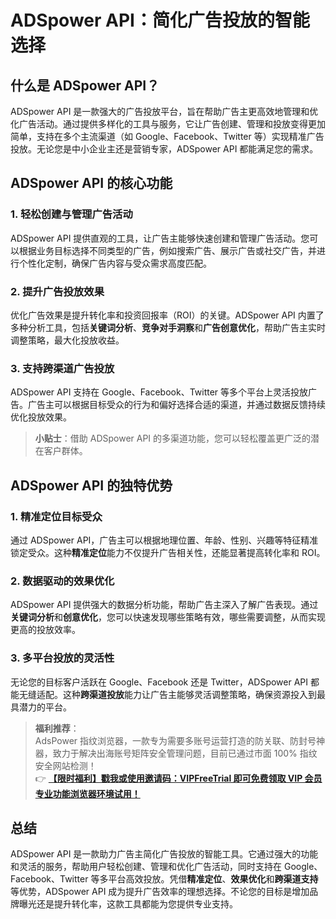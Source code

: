 # ADSpower API：简化广告投放的智能选择

## 什么是 ADSpower API？

ADSpower API 是一款强大的广告投放平台，旨在帮助广告主更高效地管理和优化广告活动。通过提供多样化的工具与服务，它让广告创建、管理和投放变得更加简单，支持在多个主流渠道（如 Google、Facebook、Twitter 等）实现精准广告投放。无论您是中小企业主还是营销专家，ADSpower API 都能满足您的需求。

## ADSpower API 的核心功能

### 1. 轻松创建与管理广告活动

ADSpower API 提供直观的工具，让广告主能够快速创建和管理广告活动。您可以根据业务目标选择不同类型的广告，例如搜索广告、展示广告或社交广告，并进行个性化定制，确保广告内容与受众需求高度匹配。

### 2. 提升广告投放效果

优化广告效果是提升转化率和投资回报率（ROI）的关键。ADSpower API 内置了多种分析工具，包括**关键词分析**、**竞争对手洞察**和**广告创意优化**，帮助广告主实时调整策略，最大化投放收益。

### 3. 支持跨渠道广告投放

ADSpower API 支持在 Google、Facebook、Twitter 等多个平台上灵活投放广告。广告主可以根据目标受众的行为和偏好选择合适的渠道，并通过数据反馈持续优化投放效果。

> **小贴士**：借助 ADSpower API 的多渠道功能，您可以轻松覆盖更广泛的潜在客户群体。

## ADSpower API 的独特优势

### 1. 精准定位目标受众

通过 ADSpower API，广告主可以根据地理位置、年龄、性别、兴趣等特征精准锁定受众。这种**精准定位**能力不仅提升广告相关性，还能显著提高转化率和 ROI。

### 2. 数据驱动的效果优化

ADSpower API 提供强大的数据分析功能，帮助广告主深入了解广告表现。通过**关键词分析**和**创意优化**，您可以快速发现哪些策略有效，哪些需要调整，从而实现更高的投放效率。

### 3. 多平台投放的灵活性

无论您的目标客户活跃在 Google、Facebook 还是 Twitter，ADSpower API 都能无缝适配。这种**跨渠道投放**能力让广告主能够灵活调整策略，确保资源投入到最具潜力的平台。

> **福利推荐**：  
> AdsPower 指纹浏览器，一款专为需要多账号运营打造的防关联、防封号神器，致力于解决出海账号矩阵安全管理问题，目前已通过市面 100% 指纹安全网站检测！  
> 👉 [**【限时福利】戳我或使用邀请码：VIPFreeTrial 即可免费领取 VIP 会员专业功能浏览器环境试用！**](https://bit.ly/adspower_free)

## 总结

ADSpower API 是一款助力广告主简化广告投放的智能工具。它通过强大的功能和灵活的服务，帮助用户轻松创建、管理和优化广告活动，同时支持在 Google、Facebook、Twitter 等多平台高效投放。凭借**精准定位**、**效果优化**和**跨渠道支持**等优势，ADSpower API 成为提升广告效率的理想选择。不论您的目标是增加品牌曝光还是提升转化率，这款工具都能为您提供专业支持。